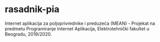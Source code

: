 # rasadnik-pia

Internet aplikacija za poljoprivrednike i preduzeća (MEAN) - Projekat na predmetu Programiranje Internet Aplikacija, Elektrotehnički fakultet u Beogradu, 2019/2020.
